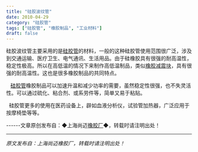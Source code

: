```yaml
---
title: "硅胶波纹管"
date: 2010-04-29
category: "硅胶管"
tags: ["硅胶管", "橡胶制品", "工业材料"]
draft: false
---
```


硅胶波纹管主要采用的是[硅胶管](http://www.smpolymer.com/guijiaoguan/)的材料，一般的这种硅胶管使用范围很广泛，涉及到交通运输、医疗卫生、电气通讯、生活用品。由于硅橡胶具有很强的耐高温性，稳定性极高。所以在高低温的情况下来制作高低温制品，类似[橡胶减震块](http://www.smpolymer.com/)，具有很强的耐高温性。这也是很多橡胶制品的共同特点。

   [硅胶管](http://www.smpolymer.com/guijiaoguan/)橡胶制品可以加速升温和减少功率的需要，虽然稳定性很强，也不失灵活性。可以通过硫化、粘合剂、或系劳件等，简单又易于粘贴。

  硅胶管更多的使用在医药设备上，辟如血液分析仪，试验管加热器，广泛应用于按摩椅垫等等。

------文章原创发布自：◆上海尚迈[橡胶厂](http://www.smpolymer.com/)◆，转载时请注明出处！

---

*原文发布自：上海尚迈橡胶厂，转载时请注明出处！*

